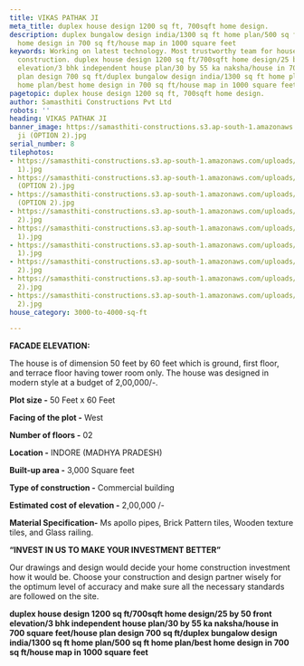 ```yaml
---
title: VIKAS PATHAK JI
meta_title: duplex house design 1200 sq ft, 700sqft home design.
description: duplex bungalow design india/1300 sq ft home plan/500 sq ft home plan/best
  home design in 700 sq ft/house map in 1000 square feet
keywords: Working on latest technology. Most trustworthy team for house c& building
  construction. duplex house design 1200 sq ft/700sqft home design/25 by 50 front
  elevation/3 bhk independent house plan/30 by 55 ka naksha/house in 700 square feet/house
  plan design 700 sq ft/duplex bungalow design india/1300 sq ft home plan/500 sq ft
  home plan/best home design in 700 sq ft/house map in 1000 square feet
pagetopic: duplex house design 1200 sq ft, 700sqft home design.
author: Samasthiti Constructions Pvt Ltd
robots: ''
heading: VIKAS PATHAK JI
banner_image: https://samasthiti-constructions.s3.ap-south-1.amazonaws.com/uploads/11.Vikas
  ji (OPTION 2).jpg
serial_number: 8
tilephotos:
- https://samasthiti-constructions.s3.ap-south-1.amazonaws.com/uploads/1.VIKAS JI(OPTION
  1).jpg
- https://samasthiti-constructions.s3.ap-south-1.amazonaws.com/uploads/10.Vikas ji
  (OPTION 2).jpg
- https://samasthiti-constructions.s3.ap-south-1.amazonaws.com/uploads/11.Vikas ji
  (OPTION 2).jpg
- https://samasthiti-constructions.s3.ap-south-1.amazonaws.com/uploads/13.VIKAS JI(OPTION
  2).jpg
- https://samasthiti-constructions.s3.ap-south-1.amazonaws.com/uploads/4.VIKAS JI(OPTION
  1).jpg
- https://samasthiti-constructions.s3.ap-south-1.amazonaws.com/uploads/6.VIKAS JI(OPTION
  1).jpg
- https://samasthiti-constructions.s3.ap-south-1.amazonaws.com/uploads/14.VIKAS JI(OPTION
  2).jpg
- https://samasthiti-constructions.s3.ap-south-1.amazonaws.com/uploads/15.VIKAS JI(OPTION
  2).jpg
- https://samasthiti-constructions.s3.ap-south-1.amazonaws.com/uploads/16.VIKAS JI(OPTION
  2).jpg
house_category: 3000-to-4000-sq-ft

---
```

**FACADE ELEVATION:**

The house is of dimension 50 feet by 60 feet which is ground, first floor, and terrace floor having tower room only. The house was designed in modern style at a budget of 2,00,000/-.

**Plot size -** 50 Feet x 60 Feet

**Facing of the plot -** West

**Number of floors -** 02

**Location -** INDORE (MADHYA PRADESH)

**Built-up area -** 3,000 Square feet

**Type of construction -** Commercial building

**Estimated cost of elevation -** 2,00,000 /-

**Material Specification-** Ms apollo pipes, Brick Pattern tiles, Wooden texture tiles, and Glass railing.

**“INVEST IN US TO MAKE YOUR INVESTMENT BETTER”**

Our drawings and design would decide your home construction investment how it would be. Choose your construction and design partner wisely for the optimum level of accuracy and make sure all the necessary standards are followed on the site.

**duplex house design 1200 sq ft/700sqft home design/25 by 50 front elevation/3 bhk independent house plan/30 by 55 ka naksha/house in 700 square feet/house plan design 700 sq ft/duplex bungalow design india/1300 sq ft home plan/500 sq ft home plan/best home design in 700 sq ft/house map in 1000 square feet**